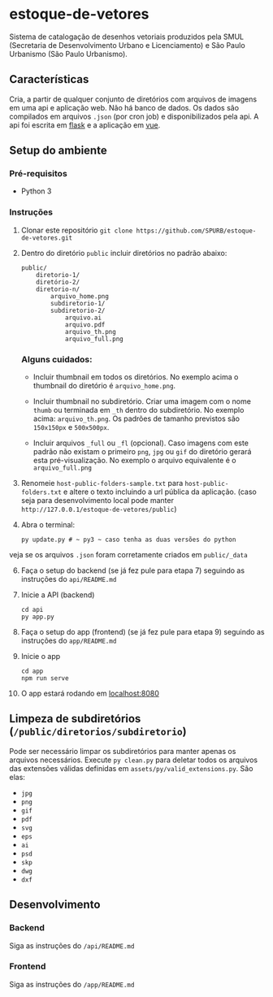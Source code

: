 # estoque-de-vetores
Sistema de catalogação de desenhos vetoriais produzidos pela SMUL (Secretaria de Desenvolvimento Urbano e Licenciamento) e São Paulo Urbanismo (São Paulo Urbanismo).

## Características
Cria, a partir de qualquer conjunto de diretórios com arquivos de imagens em uma api e aplicação web. 
Não há banco de dados. Os dados são compilados em arquivos `.json` (por cron job) e disponibilizados pela api. A api foi escrita em [flask](http://flask.pocoo.org/) e a aplicação em [vue](https://vuejs.org/).

## Setup do ambiente 

### Pré-requisitos
* Python 3

### Instruções
1. Clonar este repositório `git clone https://github.com/SPURB/estoque-de-vetores.git`

2. Dentro do diretório `public` incluir diretórios no padrão abaixo:

	```
	public/
		diretorio-1/
		diretório-2/
		diretorio-n/
			arquivo_home.png
			subdiretorio-1/
			subdiretorio-2/
				arquivo.ai
				arquivo.pdf
				arquivo_th.png
				arquivo_full.png
	```
	### Alguns cuidados:
	* Incluir thumbnail em todos os diretórios. No exemplo acima o thumbnail do diretório é  `arquivo_home.png`.

	* Incluir thumbnail no subdiretório. Criar uma imagem com o nome `thumb` ou terminada em `_th` dentro do subdiretório. No exemplo acima: `arquivo_th.png`. Os padrões de tamanho previstos são `150x150px` e `500x500px`.

	* Incluir arquivos `_full` ou `_fl` (opcional). Caso imagens com este padrão não existam o primeiro `png`, `jpg` ou `gif` do diretório gerará esta pré-visualização. No exemplo o arquivo equivalente é o `arquivo_full.png`

4. Renomeie `host-public-folders-sample.txt` para `host-public-folders.txt` e altere o texto incluindo a url pública da aplicação. (caso seja para desenvolvimento local pode manter `http://127.0.0.1/estoque-de-vetores/public`)

5. Abra o terminal:
	```
	py update.py # ~ py3 ~ caso tenha as duas versões do python
	```
veja se os arquivos `.json` foram corretamente criados em `public/_data`

6. Faça o setup do backend (se já fez pule para etapa 7) seguindo as instruções do `api/README.md`

7. Inicie a API (backend)
	```
	cd api
	py app.py
	```

8. Faça o setup do app (frontend) (se já fez pule para etapa 9) seguindo as instruções do `app/README.md`


9. Inicie o app
	```
	cd app
	npm run serve
	```
10. O app estará rodando em [localhost:8080](http:localhost:8080)

## Limpeza de subdiretórios (`/public/diretorios/subdiretorio`)
Pode ser necessário limpar os subdiretórios para manter apenas os arquivos necessários. Execute `py clean.py` para deletar todos os arquivos das extensões válidas definidas em `assets/py/valid_extensions.py`. São elas: 
 * `jpg`
 * `png`
 * `gif`
 * `pdf`
 * `svg`
 * `eps`
 * `ai`
 * `psd`
 * `skp`
 * `dwg`
 * `dxf`

## Desenvolvimento 

### Backend
Siga as instruções do `/api/README.md`

### Frontend
Siga as instruções do `/app/README.md`

